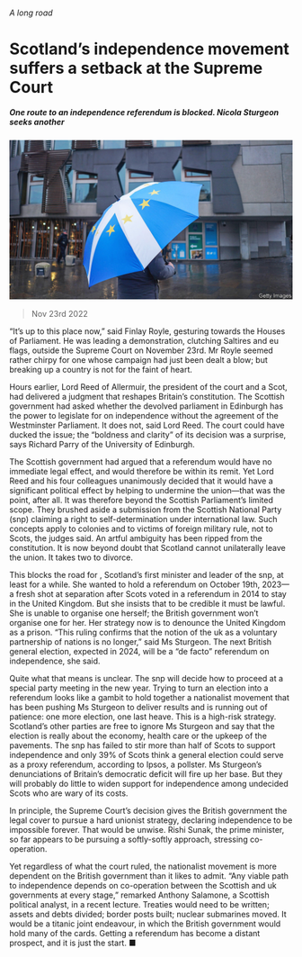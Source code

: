 ###### A long road

# Scotland’s independence movement suffers a setback at the Supreme Court 

##### One route to an independence referendum is blocked. Nicola Sturgeon seeks another 

![image](images/20221126_BRP004.jpg) 

> Nov 23rd 2022 

“It’s up to this place now,” said Finlay Royle, gesturing towards the Houses of Parliament. He was leading a demonstration, clutching Saltires and eu flags, outside the Supreme Court on November 23rd. Mr Royle seemed rather chirpy for one whose campaign had just been dealt a blow; but breaking up a country is not for the faint of heart. 

Hours earlier, Lord Reed of Allermuir, the president of the court and a Scot, had delivered a judgment that reshapes Britain’s constitution. The Scottish government had asked whether the devolved parliament in Edinburgh has the power to legislate for  on independence without the agreement of the Westminster Parliament. It does not, said Lord Reed. The court could have ducked the issue; the “boldness and clarity” of its decision was a surprise, says Richard Parry of the University of Edinburgh. 

The Scottish government had argued that a referendum would have no immediate legal effect, and would therefore be within its remit. Yet Lord Reed and his four colleagues unanimously decided that it would have a significant political effect by helping to undermine the union—that was the point, after all. It was therefore beyond the Scottish Parliament’s limited scope. They brushed aside a submission from the Scottish National Party (snp) claiming a right to self-determination under international law. Such concepts apply to colonies and to victims of foreign military rule, not to Scots, the judges said. An artful ambiguity has been ripped from the constitution. It is now beyond doubt that Scotland cannot unilaterally leave the union. It takes two to divorce. 

This blocks the road for , Scotland’s first minister and leader of the snp, at least for a while. She wanted to hold a referendum on October 19th, 2023—a fresh shot at separation after Scots voted in a referendum in 2014 to stay in the United Kingdom. But she insists that to be credible it must be lawful. She is unable to organise one herself; the British government won’t organise one for her. Her strategy now is to denounce the United Kingdom as a prison. “This ruling confirms that the notion of the uk as a voluntary partnership of nations is no longer,” said Ms Sturgeon. The next British general election, expected in 2024, will be a “de facto” referendum on independence, she said.

Quite what that means is unclear. The snp will decide how to proceed at a special party meeting in the new year. Trying to turn an election into a referendum looks like a gambit to hold together a nationalist movement that has been pushing Ms Sturgeon to deliver results and is running out of patience: one more election, one last heave. This is a high-risk strategy. Scotland’s other parties are free to ignore Ms Sturgeon and say that the election is really about the economy, health care or the upkeep of the pavements. The snp has failed to stir more than half of Scots to support independence and only 39% of Scots think a general election could serve as a proxy referendum, according to Ipsos, a pollster. Ms Sturgeon’s denunciations of Britain’s democratic deficit will fire up her base. But they will probably do little to widen support for independence among undecided Scots who are wary of its costs.

In principle, the Supreme Court’s decision gives the British government the legal cover to pursue a hard unionist strategy, declaring independence to be impossible forever. That would be unwise. Rishi Sunak, the prime minister, so far appears to be pursuing a softly-softly approach, stressing co-operation. 

Yet regardless of what the court ruled, the nationalist movement is more dependent on the British government than it likes to admit. “Any viable path to independence depends on co-operation between the Scottish and uk governments at every stage,” remarked Anthony Salamone, a Scottish political analyst, in a recent lecture. Treaties would need to be written; assets and debts divided; border posts built; nuclear submarines moved. It would be a titanic joint endeavour, in which the British government would hold many of the cards. Getting a referendum has become a distant prospect, and it is just the start. ■


